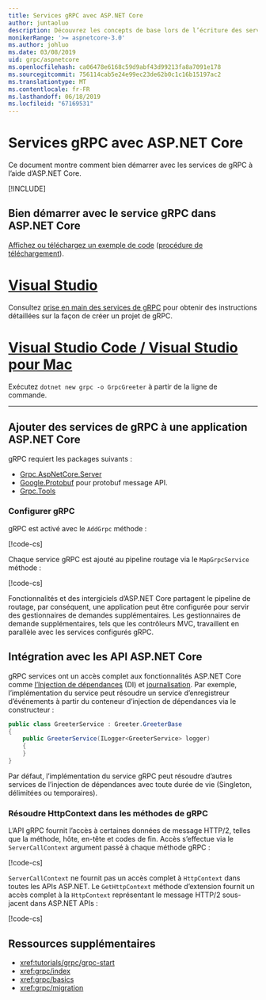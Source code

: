 ```yaml
---
title: Services gRPC avec ASP.NET Core
author: juntaoluo
description: Découvrez les concepts de base lors de l’écriture des services de gRPC avec ASP.NET Core.
monikerRange: '>= aspnetcore-3.0'
ms.author: johluo
ms.date: 03/08/2019
uid: grpc/aspnetcore
ms.openlocfilehash: ca06478e6168c59d9abf43d99213fa8a7091e178
ms.sourcegitcommit: 756114cab5e24e99ec23de62b0c1c16b15197ac2
ms.translationtype: MT
ms.contentlocale: fr-FR
ms.lasthandoff: 06/18/2019
ms.locfileid: "67169531"
---
```

# <a name="grpc-services-with-aspnet-core"></a>Services gRPC avec ASP.NET Core

Ce document montre comment bien démarrer avec les services de gRPC à l’aide d’ASP.NET Core.

[!INCLUDE[](~/includes/net-core-prereqs-all-3.0.md)]

## <a name="get-started-with-grpc-service-in-aspnet-core"></a>Bien démarrer avec le service gRPC dans ASP.NET Core

[Affichez ou téléchargez un exemple de code](https://github.com/aspnet/AspNetCore.Docs/tree/master/aspnetcore/tutorials/grpc/grpc-start/sample) ([procédure de téléchargement](xref:index#how-to-download-a-sample)).

# <a name="visual-studiotabvisual-studio"></a>[Visual Studio](#tab/visual-studio)

Consultez [prise en main des services de gRPC](xref:tutorials/grpc/grpc-start) pour obtenir des instructions détaillées sur la façon de créer un projet de gRPC.

# <a name="visual-studio-code--visual-studio-for-mactabvisual-studio-codevisual-studio-mac"></a>[Visual Studio Code / Visual Studio pour Mac](#tab/visual-studio-code+visual-studio-mac)

Exécutez `dotnet new grpc -o GrpcGreeter` à partir de la ligne de commande.

---

## <a name="add-grpc-services-to-an-aspnet-core-app"></a>Ajouter des services de gRPC à une application ASP.NET Core

gRPC requiert les packages suivants :

* [Grpc.AspNetCore.Server](https://www.nuget.org/packages/Grpc.AspNetCore.Server)
* [Google.Protobuf](https://www.nuget.org/packages/Google.Protobuf/) pour protobuf message API.
* [Grpc.Tools](https://www.nuget.org/packages/Grpc.Tools/)

### <a name="configure-grpc"></a>Configurer gRPC

gRPC est activé avec le `AddGrpc` méthode :

[!code-cs[](~/tutorials/grpc/grpc-start/sample/GrpcGreeter/Startup.cs?name=snippet&highlight=7)]

Chaque service gRPC est ajouté au pipeline routage via le `MapGrpcService` méthode :

[!code-cs[](~/tutorials/grpc/grpc-start/sample/GrpcGreeter/Startup.cs?name=snippet&highlight=24)]

Fonctionnalités et des intergiciels d’ASP.NET Core partagent le pipeline de routage, par conséquent, une application peut être configurée pour servir des gestionnaires de demandes supplémentaires. Les gestionnaires de demande supplémentaires, tels que les contrôleurs MVC, travaillent en parallèle avec les services configurés gRPC.

## <a name="integration-with-aspnet-core-apis"></a>Intégration avec les API ASP.NET Core

gRPC services ont un accès complet aux fonctionnalités ASP.NET Core comme [l’Injection de dépendances](xref:fundamentals/dependency-injection) (DI) et [journalisation](xref:fundamentals/logging/index). Par exemple, l’implémentation du service peut résoudre un service d’enregistreur d’événements à partir du conteneur d’injection de dépendances via le constructeur :

```csharp
public class GreeterService : Greeter.GreeterBase
{
    public GreeterService(ILogger<GreeterService> logger)
    {
    }
}
```

Par défaut, l’implémentation du service gRPC peut résoudre d’autres services de l’injection de dépendances avec toute durée de vie (Singleton, délimitées ou temporaires).

### <a name="resolve-httpcontext-in-grpc-methods"></a>Résoudre HttpContext dans les méthodes de gRPC

L’API gRPC fournit l’accès à certaines données de message HTTP/2, telles que la méthode, hôte, en-tête et codes de fin. Accès s’effectue via le `ServerCallContext` argument passé à chaque méthode gRPC :

[!code-cs[](~/tutorials/grpc/grpc-start/sample/GrpcGreeter/Services/GreeterService.cs?highlight=3-4&name=snippet)]

`ServerCallContext` ne fournit pas un accès complet à `HttpContext` dans toutes les APIs ASP.NET. Le `GetHttpContext` méthode d’extension fournit un accès complet à la `HttpContext` représentant le message HTTP/2 sous-jacent dans ASP.NET APIs :

[!code-cs[](~/tutorials/grpc/grpc-start/sample/GrpcGreeter/Services/GreeterService.cs?name=snippet)]

## <a name="additional-resources"></a>Ressources supplémentaires

* <xref:tutorials/grpc/grpc-start>
* <xref:grpc/index>
* <xref:grpc/basics>
* <xref:grpc/migration>
